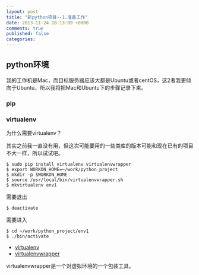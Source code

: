 ```yaml
---
layout: post
title: "新python项目--1.准备工作"
date: 2013-11-24 18:13:09 +0800
comments: true
published: false
categories: 
---
```


## python环境

我的工作机是Mac，而目标服务器应该大都是Ubuntu或者centOS，这2者我更倾向于Ubuntu，所以我将把Mac和Ubuntu下的步骤记录下来。

### pip

### virtualenv
为什么需要virtualenv？

其实之前我一直没有用，但这次可能要用的一些类库的版本可能和现在已有的项目不大一样，所以试试吧。

	$ sudo pip install virtualenv virtualenvwrapper
	$ export WORKON_HOME=~/work/python_project
	$ mkdir -p $WORKON_HOME
	$ source /usr/local/bin/virtualenvwrapper.sh
	$ mkvirtualenv env1

需要退出

	$ deactivate
	
需要进入

	$ cd ~/work/python_project/env1
	$ ./bin/activate
	

* [virtualenv](https://pypi.python.org/pypi/virtualenv)
* [virtualenvwrapper](http://virtualenvwrapper.readthedocs.org/en/latest/)

virtualenvwrapper是一个对虚拟环境的一个包装工具。


